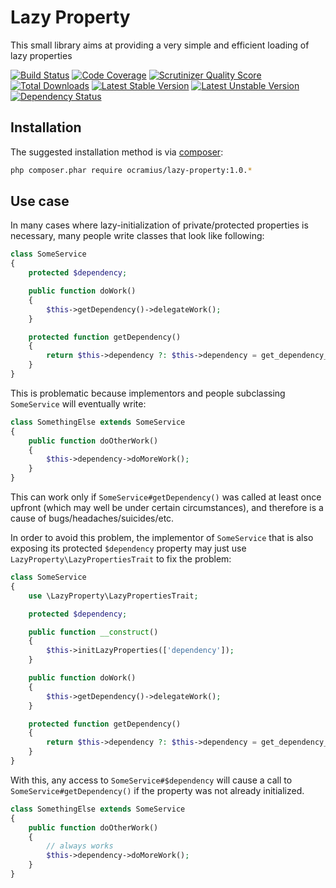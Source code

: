 # Lazy Property

This small library aims at providing a very simple and efficient loading of lazy properties

[![Build Status](https://travis-ci.org/Ocramius/LazyProperty.png?branch=master)](https://travis-ci.org/Ocramius/LazyProperty)
[![Code Coverage](https://scrutinizer-ci.com/g/Ocramius/LazyProperty/badges/coverage.png?s=e66a6e178d3bd3928562c2f87ded32321d00665e)](https://scrutinizer-ci.com/g/Ocramius/LazyProperty/)
[![Scrutinizer Quality Score](https://scrutinizer-ci.com/g/Ocramius/LazyProperty/badges/quality-score.png?s=a9ba5b80c811ffd9fd552f160ca6a5ac7b959736)](https://scrutinizer-ci.com/g/Ocramius/LazyProperty/)
[![Total Downloads](https://poser.pugx.org/ocramius/lazy-property/downloads.png)](https://packagist.org/packages/ocramius/lazy-property)
[![Latest Stable Version](https://poser.pugx.org/ocramius/lazy-property/v/stable.png)](https://packagist.org/packages/ocramius/lazy-property)
[![Latest Unstable Version](https://poser.pugx.org/ocramius/lazy-property/v/unstable.png)](https://packagist.org/packages/ocramius/lazy-property)
[![Dependency Status](https://www.versioneye.com/php/ocramius:lazy-property/dev-master/badge.png)](https://www.versioneye.com/php/ocramius:lazy-property/dev-master)

## Installation

The suggested installation method is via [composer](https://getcomposer.org/):

```sh
php composer.phar require ocramius/lazy-property:1.0.*
```

## Use case

In many cases where lazy-initialization of private/protected properties is necessary,
many people write classes that look like following:

```php
class SomeService
{
    protected $dependency;

    public function doWork()
    {
        $this->getDependency()->delegateWork();
    }

    protected function getDependency()
    {
        return $this->dependency ?: $this->dependency = get_dependency_somehow();
    }
}
```

This is problematic because implementors and people subclassing `SomeService` will eventually
write:

```php
class SomethingElse extends SomeService
{
    public function doOtherWork()
    {
        $this->dependency->doMoreWork();
    }
}
```

This can work only if `SomeService#getDependency()` was called at least once upfront (which
may well be under certain circumstances), and therefore is a cause of bugs/headaches/suicides/etc.

In order to avoid this problem, the implementor of `SomeService` that is also exposing
its protected `$dependency` property may just use `LazyProperty\LazyPropertiesTrait` to fix the problem:


```php
class SomeService
{
    use \LazyProperty\LazyPropertiesTrait;

    protected $dependency;

    public function __construct()
    {
        $this->initLazyProperties(['dependency']);
    }

    public function doWork()
    {
        $this->getDependency()->delegateWork();
    }

    protected function getDependency()
    {
        return $this->dependency ?: $this->dependency = get_dependency_somehow();
    }
}
```

With this, any access to `SomeService#$dependency` will cause a call to
`SomeService#getDependency()` if the property was not already initialized.


```php
class SomethingElse extends SomeService
{
    public function doOtherWork()
    {
        // always works
        $this->dependency->doMoreWork();
    }
}
```
